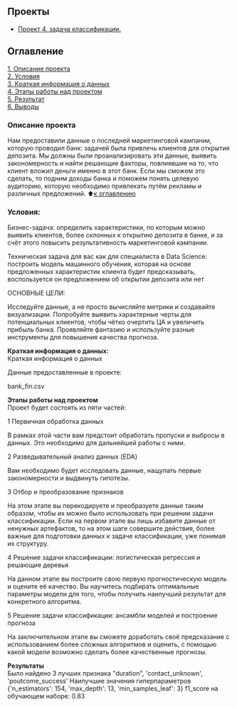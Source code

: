 ## Проекты

* [Проект 4. задача классификации.](https://github.com/Kalaka0908/PROJECT_DS/blob/kalaka/game.ipynb)

## Оглавление  
[1. Описание проекта](.README.md#Описание-проекта)  
[2. Условия](.README.md#Какой-кейс-решаем)  
[3. Краткая информация о данных](.README.md#Краткая-информация-о-данных)  
[4. Этапы работы над проектом](.README.md#Этапы-работы-над-проектом)  
[5. Результат](.README.md#Результат)    
[6. Выводы](.README.md#Выводы) 
  ### Описание проекта    
Нам предоставили данные о последней маркетинговой кампании, которую проводил банк: задачей была привлечь клиентов для открытия депозита. Мы должны были проанализировать эти данные, выявить закономерность и найти решающие факторы, повлиявшие на то, что клиент вложил деньги именно в этот банк. Если мы сможем это сделать, то подним доходы банка и поможем понять целевую аудиторию, которую необходимо привлекать путём рекламы и различных предложений.
:arrow_up:[к оглавлению](_)


### Условия:    
Бизнес-задача: определить характеристики, по которым можно выявить клиентов, более склонных к открытию депозита в банке, и за счёт этого повысить результативность маркетинговой кампании.

Техническая задача для вас как для специалиста в Data Science: построить модель машинного обучения, которая на основе предложенных характеристик клиента будет предсказывать, воспользуется он предложением об открытии депозита или нет


ОСНОВНЫЕ ЦЕЛИ:

Исследуйте данные, а не просто вычисляйте метрики и создавайте визуализации.
Попробуйте выявить характерные черты для потенциальных клиентов, чтобы чётко очертить ЦА и увеличить прибыль банка.
Проявляйте фантазию и используйте разные инструменты для повышения качества прогноза.

**Краткая информация о данных:**  
Краткая информация о данных

Данные предоставленные в проекте:

bank_fin.csv

**Этапы работы над проектом**     
Проект будет состоять из пяти частей:

1
Первичная обработка данных

В рамках этой части вам предстоит обработать пропуски и выбросы в данных. Это необходимо для дальнейшей работы с ними.

2
Разведывательный анализ данных (EDA)

Вам необходимо будет исследовать данные, нащупать первые закономерности и выдвинуть гипотезы.

3
Отбор и преобразование признаков

На этом этапе вы перекодируете и преобразуете данные таким образом, чтобы их можно было использовать при решении задачи классификации. Если на первом этапе вы лишь избавите данные от ненужных артефактов, то на этом шаге совершите действия, более важные для подготовки данных к задаче классификации, уже понимая их структуру.

4
Решение задачи классификации: логистическая регрессия и решающие деревья

На данном этапе вы построите свою первую прогностическую модель и оцените её качество. Вы научитесь подбирать оптимальные параметры модели для того, чтобы получить наилучший результат для конкретного алгоритма.

5
Решение задачи классификации: ансамбли моделей и построение прогноза

На заключительном этапе вы сможете доработать своё предсказание с использованием более сложных алгоритмов и оценить, с помощью какой модели возможно сделать более качественные прогнозы.




**Результаты**     
Было найдено 3 лучших признака "duration", 'contact_unknown', 'poutcome_success'
Наилучшие значения гиперпараметров {'n_estimators': 154, 'max_depth': 13, 'min_samples_leaf': 3}
f1_score на обучающем наборе: 0.83
